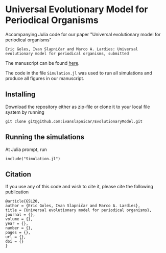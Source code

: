 # Universal Evolutionary Model for Periodical Organisms

Accompanying Julia code for our paper "Universal evolutionary model for periodical organisms"

```
Eric Goles, Ivan Slapničar and Marco A. Lardies: Universal evolutionary model for periodical organisms, submitted
```

The manuscript can be found [here]().

The code in the file `Simulation.jl` was used to run all simulations and produce all figures in our manuscript.

## Installing

Download the repository either as zip-file or clone it to your local file system by running

```
git clone git@github.com:ivanslapnicar/EvolutionaryModel.git
```

## Running the simulations

At Julia prompt, run

`include("Simulation.jl")`

## Citation

If you use any of this code and wish to cite it, please cite the following publication
```
@article{GSL20,
author = {Eric Goles, Ivan Slapničar and Marco A. Lardies},
title = {Universal evolutionary model for periodical organisms},
journal = {},
volume = {},
year = {},
number = {},
pages = {},
url = {},
doi = {}
}
```
